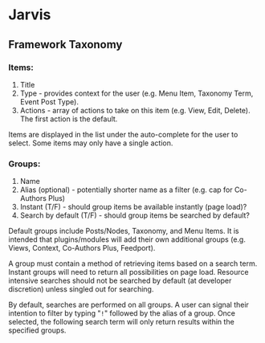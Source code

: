 # Jarvis

## Framework Taxonomy

### Items:

1. Title
1. Type - provides context for the user (e.g. Menu Item, Taxonomy Term, Event Post Type).
1. Actions - array of actions to take on this item (e.g. View, Edit, Delete). The first action is the default.

Items are displayed in the list under the auto-complete for the user to select. Some items may only have a single action.

### Groups:

1. Name
1. Alias (optional) - potentially shorter name as a filter (e.g. cap for Co-Authors Plus)
1. Instant (T/F) - should group items be available instantly (page load)?
1. Search by default (T/F) - should group items be searched by default?

Default groups include Posts/Nodes, Taxonomy, and Menu Items. It is intended that plugins/modules will add their own additional groups (e.g. Views, Context, Co-Authors Plus, Feedport). 

A group must contain a method of retrieving items based on a search term.
Instant groups will need to return all possibilities on page load.
Resource intensive searches should not be searched by default (at developer discretion) unless singled out for searching.

By default, searches are performed on all groups. A user can signal their intention to filter by typing "```!```" followed by the alias of a group. Once selected, the following search term will only return results within the specified groups.
